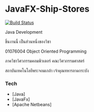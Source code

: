 # JavaFX-Ship-Stores

[![Build Status](https://travis-ci.org/joemccann/dillinger.svg?branch=master)](https://travis-ci.org/joemccann/dillinger)

Java Development

ชิ้นงานนี้ เป็นส่วนหนึ่งของวิชา

01076004 Object Oriented Programming

ภาควิชาวิศวกรรมคอมพิวเตอร์ คณะวิศวกรรมศาสตร์

สถาบันเทคโนโลยีพระจอมเกล้า เจ้าคุณทหารลาดกระบัง

### Tech

* [Java]
* [JavaFx]
* [Apache Netbeans]

